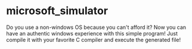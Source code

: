 # microsoft_simulator
Do you use a non-windows OS because you can't afford it? Now you can have an authentic windows experience with this simple program! Just compile it with your favorite C compiler and execute the generated file!
